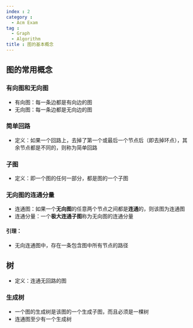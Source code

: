 ```yaml
---
index : 2
category :
  - Acm Exam
tag :
  - Graph
  - Algorithm
title : 图的基本概念
---
```


## 图的常用概念

### 有向图和无向图

- 有向图：每一条边都是有向边的图
- 无向图：每一条边都是无向边的图

### 简单回路

- 定义：如果一个回路上，去掉了第一个或最后一个节点后（即去掉环点），其余节点都是不同的，则称为简单回路

### 子图

- 定义：即一个图的任何一部分，都是图的一个子图

### 无向图的连通分量

- 连通图：如果一个**无向图**的任意两个节点之间都是**连通**的，则该图为连通图
- 连通分量：一个**极大连通子图**称为无向图的连通分量

#### 引理：

- 无向连通图中，存在一条包含图中所有节点的路径

## 树

- 定义：连通无回路的图

### 生成树

- 一个图的生成树是该图的一个生成子图，而且必须是一棵树
- 连通图至少有一个生成树